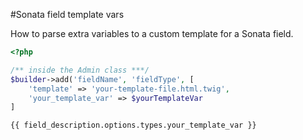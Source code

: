 #Sonata field template vars

How to parse extra variables to a custom template for a Sonata field.
```php
<?php

/** inside the Admin class ***/
$builder->add('fieldName', 'fieldType', [
    'template' => 'your-template-file.html.twig',
    'your_template_var' => $yourTemplateVar
]
```

```twig
{{ field_description.options.types.your_template_var }}
```